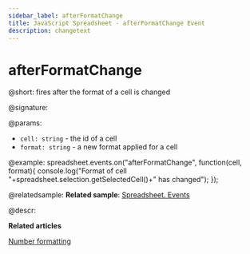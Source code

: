 ```yaml
---
sidebar_label: afterFormatChange
title: JavaScript Spreadsheet - afterFormatChange Event
description: changetext
---
```


# afterFormatChange

@short: fires after the format of a cell is changed

@signature:

@params:
- `cell: string` - the id of a cell 
- `format: string` - a new format applied for a cell

@example:
spreadsheet.events.on("afterFormatChange", function(cell, format){
 console.log("Format of cell "+spreadsheet.selection.getSelectedCell()+" has changed");
});

@relatedsample:
**Related sample**: [Spreadsheet. Events](https://snippet.dhtmlx.com/2vkjyvsi)

@descr:

**Related articles**

[Number formatting](number_formatting.md)
